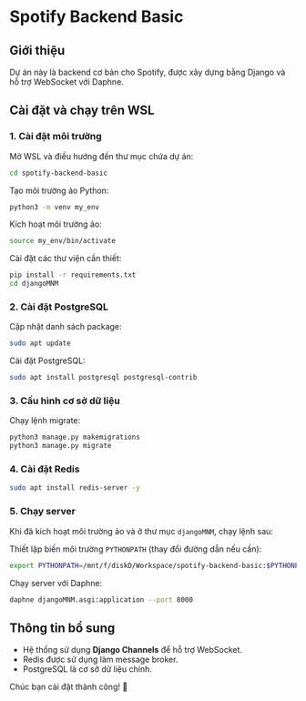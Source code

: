 # Spotify Backend Basic

## Giới thiệu
Dự án này là backend cơ bản cho Spotify, được xây dựng bằng Django và hỗ trợ WebSocket với Daphne.

## Cài đặt và chạy trên WSL
### 1. **Cài đặt môi trường**
Mở WSL và điều hướng đến thư mục chứa dự án:
```sh
cd spotify-backend-basic
```

Tạo môi trường ảo Python:
```sh
python3 -m venv my_env
```

Kích hoạt môi trường ảo:
```sh
source my_env/bin/activate
```

Cài đặt các thư viện cần thiết:
```sh
pip install -r requirements.txt
cd djangoMNM
```

### 2. **Cài đặt PostgreSQL**
Cập nhật danh sách package:
```sh
sudo apt update
```

Cài đặt PostgreSQL:
```sh
sudo apt install postgresql postgresql-contrib
```

### 3. **Cấu hình cơ sở dữ liệu**
Chạy lệnh migrate:
```sh
python3 manage.py makemigrations
python3 manage.py migrate
```

### 4. **Cài đặt Redis**
```sh
sudo apt install redis-server -y
```

### 5. **Chạy server**
Khi đã kích hoạt môi trường ảo và ở thư mục `djangoMNM`, chạy lệnh sau:

Thiết lập biến môi trường `PYTHONPATH` (thay đổi đường dẫn nếu cần):
```sh
export PYTHONPATH=/mnt/f/diskD/Workspace/spotify-backend-basic:$PYTHONPATH
```

Chạy server với Daphne:
```sh
daphne djangoMNM.asgi:application --port 8000
```

## Thông tin bổ sung
- Hệ thống sử dụng **Django Channels** để hỗ trợ WebSocket.
- Redis được sử dụng làm message broker.
- PostgreSQL là cơ sở dữ liệu chính.

Chúc bạn cài đặt thành công! 🚀

